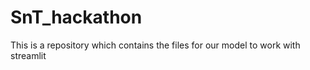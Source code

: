 # SnT_hackathon

This is a repository which contains the files for our model to work with streamlit
